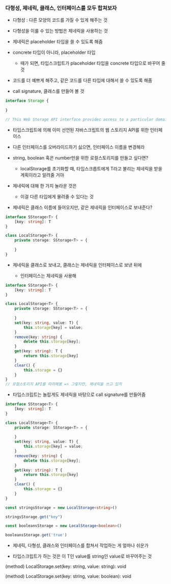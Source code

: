 ### 다형성, 제네릭, 클래스, 인터페이스를 모두 합쳐보자 

- 다형성 : 다른 모양의 코드를 가질 수 있게 해주는 것 

- 다형성을 이룰 수 있는 방법은 제네릭을 사용하는 것 

- 제네릭은 placeholder 타입을 쓸 수 있도록 해줌 

- concrete 타입이 아니라, placeholder 타입 

    - 때가 되면, 타입스크립트가 placeholder 타입을 concrete 타입으로 바꾸어 줄 것 

- 코드를 더 예쁘게 해주고, 같은 코드를 다른 타입에 대해서 쓸 수 있도록 해줌 

- call signature, 클래스를 만들어 볼 것 

```typescript
interface Storage {
    
}

// This Web Storage API interface provides access to a particular domain's session or local storage. It allows, for example, the addition, modification, or deletion of stored data items.
```
- 타입스크립트에 의해 이미 선언된 자바스크립트의 웹 스토리지 API를 위한 인터페이스 

- 다른 인터페이스를 오버라이드하기 싫으면, 인터페이스 이름을 변경해라 

- string, boolean 혹은 number만을 위한 로컬스토리지를 만들고 싶다면? 

    - localStorage를 초기화할 때, 타입스크릅트에게 T라고 불리는 제네릭을 받을 계획이라고 알려줄 거야 

- 제네릭에 대해 한 가지 놀라운 것은 

    - 이걸 다른 타입에게 물려줄 수 있다는 것 

- 제네릭은 클래스 이름에 들어오지만, 같은 제네릭을 인터페이스로 보내준다?

```typescript
interface SStorage<T> {
    [key: string]: T
}

class LocalStorage<T> {
    private storage: SStorage<T> = {
        
    }
}

```

- 제네릭을 클래스로 보내고, 클래스는 제네릭을 인터페이스로 보낸 뒤에 

    - 인터페이스는 제네릭을 사용해 

```typescript
interface SStorage<T> {
    [key: string]: T
}

class LocalStorage<T> {
    private storage: SStorage<T> = {
        
    }
    set(key: string, value: T) {
        this.storage[key] = value;
    } 
    remove(key: string) {
        delete this.storage[key];
    }
    get(key: string): T {   
        return this.storage[key]
    }
    clear() {
        this.storage = {}
    }
}
// 로컬스토리지 API를 따라해봄 => 그렇지만, 제네릭을 쓰고 있지 
```

- 타입스크립트는 놀랍게도 제네릭을 바탕으로 call signature를 만들어줌 

```typescript
interface SStorage<T> {
    [key: string]: T
}

class LocalStorage<T> {
    private storage: SStorage<T> = {
        
    }
    set(key: string, value: T) {
        this.storage[key] = value;
    } 
    remove(key: string) {
        delete this.storage[key];
    }
    get(key: string): T {   
        return this.storage[key]
    }
    clear() {
        this.storage = {}
    }
}

const stringsStorage = new LocalStorage<string>()

stringsStorage.get("key")

const booleansStorage = new LocalStorage<boolean>()

booleansStorage.get('true')

```

- 제네릭, 다형성, 클래스와 인터페이스를 합쳐서 작업하는 게 얼마나 쉬운가 

- 타입스크립트가 하는 것은 이 T인 value를 string인 value로 바꾸어주는 것 

(method) LocalStorage<string>.set(key: string, value: string): void

(method) LocalStorage<boolean>.set(key: string, value: boolean): void
